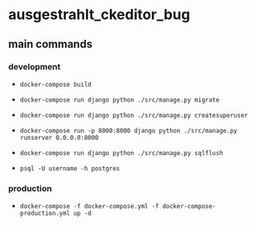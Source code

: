 # ausgestrahlt_ckeditor_bug

## main commands

### development
* `docker-compose build`
* `docker-compose run django python ./src/manage.py migrate`
* `docker-compose run django python ./src/manage.py createsuperuser`
* `docker-compose run -p 8000:8000 django python ./src/manage.py runserver 0.0.0.0:8000`

* `docker-compose run django python ./src/manage.py sqlflush`
* `psql -U username -h postgres`

### production
* `docker-compose -f docker-compose.yml -f docker-compose-production.yml up -d`
